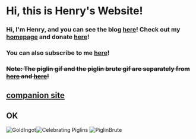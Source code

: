 # Hi, this is Henry's Website!
### Hi, I'm Henry, and you can see the blog [here](https://henrypersonalweb.github.io/blog/)! Check out my [homepage](https://henrypersonalweb.github.io/home/) and donate [here](https://henrypersonalweb.github.io/donations/)! 

### You can also subscribe to me [here](https://henrypersonalweb.github.io/subscribe/)!

### <s>Note: The piglin gif and the piglin brute gif are separately from [here](https://minecraft.fandom.com/wiki/Piglin) and [here](https://minecraft.fandom.com/wiki/Piglin_Brute)!</s>

## [companion site](https://qqiumax.github.io/)
## OK

![GoldIngot](https://henrypersonalweb.github.io/pictures/goldingot.gif)![Celebrating Piglins](https://henrypersonalweb.github.io/pictures/piglin.gif) ![PiglinBrute](https://henrypersonalweb.github.io/pictures/piglinbrute.gif)



